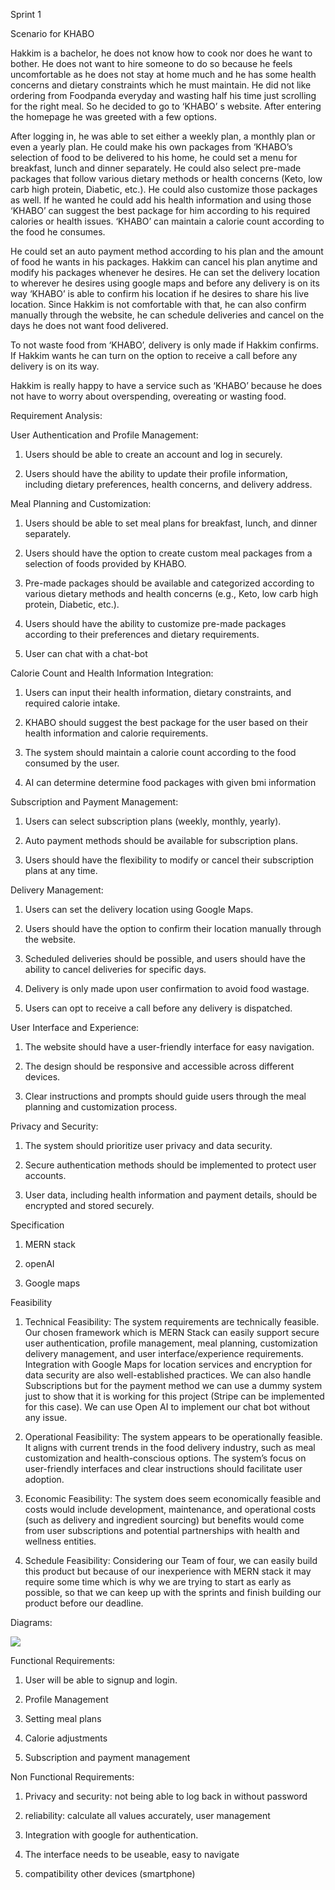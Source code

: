 Sprint 1

Scenario for KHABO

  

Hakkim is a bachelor, he does not know how to cook nor does he want to bother. He does not want to hire someone to do so because he feels uncomfortable as he does not stay at home much and he has some health concerns and dietary constraints which he must maintain. He did not like ordering from Foodpanda everyday and wasting half his time just scrolling for the right meal. So he decided to go to ‘KHABO’ s website. After entering the homepage he was greeted with a few options.

  

After logging in, he was able to set either a weekly plan, a monthly plan or even a yearly plan. He could make his own packages from ‘KHABO’s selection of food to be delivered to his home, he could set a menu for breakfast, lunch and dinner separately. He could also select pre-made packages that follow various dietary methods or health concerns (Keto, low carb high protein, Diabetic, etc.). He could also customize those packages as well. If he wanted he could add his health information and using those ‘KHABO’ can suggest the best package for him according to his required calories or health issues. ‘KHABO’ can maintain a calorie count according to the food he consumes.  
  
He could set an auto payment method according to his plan and the amount of food he wants in his packages. Hakkim can cancel his plan anytime and modify his packages whenever he desires. He can set the delivery location to wherever he desires using google maps and before any delivery is on its way ‘KHABO’ is able to confirm his location if he desires to share his live location. Since Hakkim is not comfortable with that, he can also confirm manually through the website, he can schedule deliveries and cancel on the days he does not want food delivered.  
  
To not waste food from ‘KHABO’, delivery is only made if Hakkim confirms. If Hakkim wants he can turn on the option to receive a call before any delivery is on its way.  
  
Hakkim is really happy to have a service such as ‘KHABO’ because he does not have to worry about overspending, overeating or wasting food.

  
  
  

Requirement Analysis:

  

User Authentication and Profile Management:

  

1.  Users should be able to create an account and log in securely.
    
2.  Users should have the ability to update their profile information, including dietary preferences, health concerns, and delivery address.
    

  

Meal Planning and Customization:

  

1.  Users should be able to set meal plans for breakfast, lunch, and dinner separately.
    
2.  Users should have the option to create custom meal packages from a selection of foods provided by KHABO.
    
3.  Pre-made packages should be available and categorized according to various dietary methods and health concerns (e.g., Keto, low carb high protein, Diabetic, etc.).
    
4.  Users should have the ability to customize pre-made packages according to their preferences and dietary requirements.
    
5.  User can chat with a chat-bot
    

  

Calorie Count and Health Information Integration:

  

1.  Users can input their health information, dietary constraints, and required calorie intake.
    
2.  KHABO should suggest the best package for the user based on their health information and calorie requirements.
    
3.  The system should maintain a calorie count according to the food consumed by the user.
    
4.  AI can determine determine food packages with given bmi information
    

  

Subscription and Payment Management:

  

1.  Users can select subscription plans (weekly, monthly, yearly).
    
2.  Auto payment methods should be available for subscription plans.
    
3.  Users should have the flexibility to modify or cancel their subscription plans at any time.
    

  

Delivery Management:

  

1.  Users can set the delivery location using Google Maps.
    
2.  Users should have the option to confirm their location manually through the website.
    
3.  Scheduled deliveries should be possible, and users should have the ability to cancel deliveries for specific days.
    
4.  Delivery is only made upon user confirmation to avoid food wastage.
    
5.  Users can opt to receive a call before any delivery is dispatched.
    

  

User Interface and Experience:

  

1.  The website should have a user-friendly interface for easy navigation.
    
2.  The design should be responsive and accessible across different devices.
    
3.  Clear instructions and prompts should guide users through the meal planning and customization process.
    

  

Privacy and Security:

  

1.  The system should prioritize user privacy and data security.
    
2.  Secure authentication methods should be implemented to protect user accounts.
    
3.  User data, including health information and payment details, should be encrypted and stored securely.
    

  

Specification

  

1.  MERN stack
    
2.  openAI
    
3.  Google maps
    

Feasibility

  

1.  Technical Feasibility: The system requirements are technically feasible. Our chosen framework which is MERN Stack can easily support secure user authentication, profile management, meal planning, customization delivery management, and user interface/experience requirements. Integration with Google Maps for location services and encryption for data security are also well-established practices. We can also handle Subscriptions but for the payment method we can use a dummy system just to show that it is working for this project (Stripe can be implemented for this case). We can use Open AI to implement our chat bot without any issue.
    

  

2.  Operational Feasibility: The system appears to be operationally feasible. It aligns with current trends in the food delivery industry, such as meal customization and health-conscious options. The system’s focus on user-friendly interfaces and clear instructions should facilitate user adoption.
    

  

3.  Economic Feasibility: The system does seem economically feasible and costs would include development, maintenance, and operational costs (such as delivery and ingredient sourcing) but benefits would come from user subscriptions and potential partnerships with health and wellness entities.
    

  

4.  Schedule Feasibility: Considering our Team of four, we can easily build this product but because of our inexperience with MERN stack it may require some time which is why we are trying to start as early as possible, so that we can keep up with the sprints and finish building our product before our deadline.
    

  

Diagrams:

  
![](https://lh7-us.googleusercontent.com/xkafc9eStP6CgULDcH8_nsvMJ2aVqY4lMkarNdyHd5dQdQ2lns0Qqx-npSGkHcraYmZTNTvz1j0ltndDRpWO5wOAGkmVOkv_KIGHO4g6PNAxEHHVOo03krMzW01ldyxQUzegfIobrPva2t8TXwVlIl8)

  

  

  

  

  

Functional Requirements:

1.  User will be able to signup and login.
    
2.  Profile Management
    
3.  Setting meal plans
    
4.  Calorie adjustments
    
5.  Subscription and payment management
    

  

  

  

Non Functional Requirements:

1.  Privacy and security: not being able to log back in without password
    
2.  reliability: calculate all values accurately, user management
    
3.  Integration with google for authentication.
    
4.  The interface needs to be useable, easy to navigate
    
5.  compatibility other devices (smartphone)